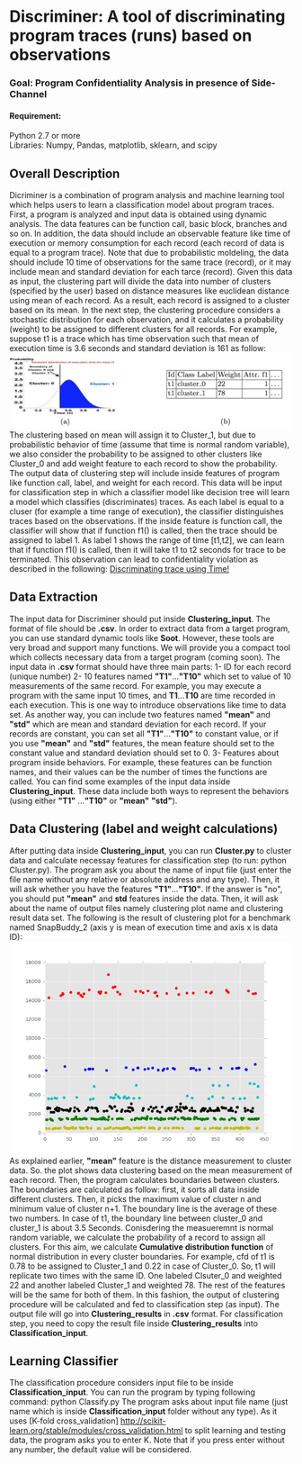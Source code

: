 # Discriminer: A tool of discriminating program traces (runs) based on observations
### Goal: Program Confidentiality Analysis in presence of Side-Channel

#### Requirement:
Python 2.7 or more </br>
Libraries: Numpy, Pandas, matplotlib, sklearn, and scipy </br>

## Overall Description
Dicriminer is a combination of program analysis and machine learning tool which helps users to learn a classification model about program traces. First, a program is analyzed and input data is obtained using dynamic analysis. The data features can be function call, basic block, branches and so on. In addition, the data should include an observable feature like time of execution or memory consumption for each record (each record of data is equal to a program trace). Note that due to probabilistic moldeling, the data should include 10 time of observations for the same trace (record), or it may include mean and standard deviation for each tarce (record). Given this data as input, the clustering part will divide the data into number of clusters (specified by the user) based on distance measures like euclidean distance using mean of each record. As a result, each record is assigned to a cluster based on its mean. In the next step, the clustering procedure considers a stochastic distribution for each observation, and it calculates a probability (weight) to be assigned to different clusters for all records. For example, suppose t1 is a trace which has time observation such that mean of execution time is 3.6 seconds and standard deviation is 161 as follow:
![Alt](weight_definition.jpg)
The clustering based on mean will assign it to Cluster_1, but due to probabilistic behavior of time (assume that time is normal random variable), we also consider the probability to be assigned to other clusters like Cluster_0 and add weight feature to each record to show the probability. The output data of clustering step will include inside features of program like function call, label, and weight for each record. This data will be input for classification step in which a classifier model like decision tree will learn a model which classifies (discriminates) traces. As each label is equal to a cluser (for example a time range of execution), the classifier distinguishes traces based on the observations. If the inside feature is function call, the classifier will show that if function f1() is called, then the trace should be assigned to label 1. As label 1 shows the range of time [t1,t2], we can learn that if function f1() is called, then it will take t1 to t2 seconds for trace to be terminated. This observation can lead to confidentiality violation as described in the following: 
[Discriminating trace using Time!](https://docs.google.com/a/colorado.edu/viewer?a=v&pid=sites&srcid=Y29sb3JhZG8uZWR1fHNhZWlkLXRpenBhei1uaWFyaXxneDpjODY1NzIyZmMxNGYxMGU) </br>
## Data Extraction
The input data for Discriminer should put inside **Clustering_input**. The format of file should be **.csv**. In order to extract data from a target program, you can use standard dynamic tools like **Soot**. However, these tools are very broad and support many functions. We will provide you a compact tool which collects necessary data from a target program (coming soon). 
The input data in **.csv** format should have three main parts: 1- ID for each record (unique number) 2- 10 features named **"T1"**...**"T10"** which set to value of 10 measurements of the same record. For example, you may execute a program with the same input 10 times, and **T1**...**T10** are time recorded in each execution. This is one way to introduce observations like time to data set. As another way, you can include two features named **"mean"** and **"std"** which are mean and standard deviation for each record. If your records are constant, you can set all **"T1"**...**"T10"** to constant value, or if you use **"mean"** and **"std"** features, the mean feature should set to the constant value and standard deviation should set to  0. 3- Features about program inside behaviors. For example, these features can be function names, and their values can be the number of times the functions are called. 
You can find some examples of the input data inside **Clustering_input**. These data include both ways to represent the behaviors (using either **"T1"** ...**"T10"** or **"mean"** **"std"**). 
## Data Clustering (label and weight calculations)
After putting data inside **Clustering_input**, you can run **Cluster.py** to cluster data and calculate necessay features for classification step (to run: python Cluster.py). The program ask you about the name of input file (just enter the file name without any relative or absolute address and any type). Then, it will ask whether you have the features **"T1"**...**"T10"**. If the answer is "no", you should put **"mean"** and **std** features inside the data. Then, it will ask about the name of output files namely clustering plot name and clustering result data set. The following is the result of clustering plot for a benchmark named SnapBuddy_2 (axis y is mean of execution time and axis x is data ID): 
![Alt](Clustering_results/cluster_result_data_snapBuddy1.png) </br>
As explained earlier, **"mean"** feature is the distance measurement to cluster data. So. the plot shows data clustering based on the mean measurement of each record. Then, the program calculates boundaries between clusters. The boundaries are calculated as follow: first, it sorts all data inside different clusters. Then, it picks the maximum value of cluster n and minimum value of cluster n+1. The boundary line is the average of these two numbers. In case of t1, the boundary line between cluster_0 and cluster_1 is about 3.5 Seconds. Conisdering the measueremnt is normal random variable, we calculate the probability of a record to assign all clusters. For this aim, we calculate **Cumulative distribution function** of normal distribution in every cluster boundaries. For example, cfd of t1 is 0.78 to be assigned to Cluster_1 and 0.22 in case of Cluster_0. So, t1 will replicate two times with the same ID. One labeled Clsuter_0 and weighted 22 and another labeled Cluster_1 and weighted 78. The rest of the features will be the same for both of them. In this fashion, the output of clustering procedure will be calculated and fed to classification step (as input). The output file will go into **Clustering_results** in **.csv** format. For classification step, you need to copy the result file inside **Clustering_results** into **Classification_input**.       
## Learning Classifier
The classification procedure considers input file to be inside **Classification_input**. You can run the program by typing following command: python Classify.py 
The program asks about input file name (just name which is inside **Classification_input** folder without any type). As it uses [K-fold cross_validation] http://scikit-learn.org/stable/modules/cross_validation.html to split learning and testing data, the program asks you to enter K. Note that if you press enter without any number, the default value will be considered. 



